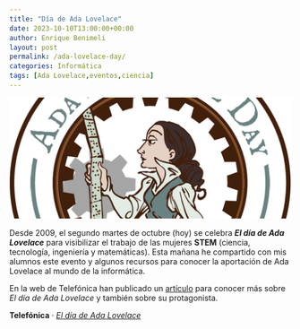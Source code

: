 ```yaml
---
title: "Día de Ada Lovelace"
date: 2023-10-10T13:00:00+00:00
author: Enrique Benimeli
layout: post
permalink: /ada-lovelace-day/
categories: Informática
tags: [Ada Lovelace,eventos,ciencia]
---
```


[![image](assets/images/posts/2023/10/AdaLovelaceDay.jpg)](https://www.telefonica.com/es/sala-comunicacion/blog/dia-ada-lovelace/)

Desde 2009, el segundo martes de octubre (hoy) se celebra ***El día de Ada Lovelace*** para visibilizar el trabajo de las mujeres **STEM** (ciencia, tecnología, ingeniería y matemáticas). Esta mañana he compartido con mis alumnos este evento y algunos recursos para conocer la aportación de Ada Lovelace al mundo de la informática.
 
En la web de Telefónica han publicado un [artículo](https://www.telefonica.com/es/sala-comunicacion/blog/dia-ada-lovelace/) para conocer más sobre *El día de Ada Lovelace* y también sobre su protagonista.

**Telefónica** · [*El día de Ada Lovelace*](https://www.telefonica.com/es/sala-comunicacion/blog/dia-ada-lovelace/)
